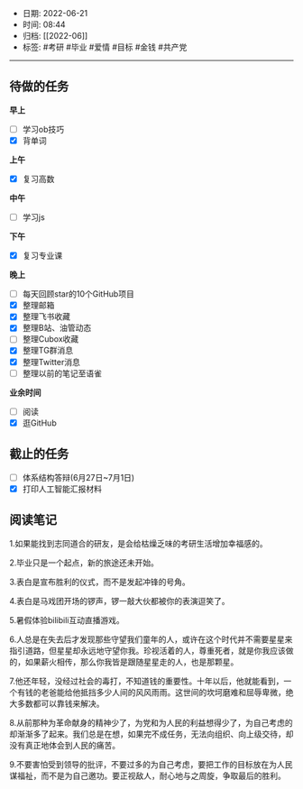 - 日期: 2022-06-21
- 时间: 08:44
- 归档: [[2022-06]]
- 标签: #考研 #毕业 #爱情  #目标  #金钱 #共产党 
---

## 待做的任务

**早上**

- [ ] 学习ob技巧
- [x] 背单词

**上午**

- [x] 复习高数

**中午**

- [ ] 学习js

**下午**

- [x] 复习专业课

**晚上**

- [ ] 每天回顾star的10个GitHub项目
- [x] 整理邮箱
- [x] 整理飞书收藏
- [x] 整理B站、油管动态
- [ ] 整理Cubox收藏
- [x] 整理TG群消息
- [x] 整理Twitter消息
- [ ] 整理以前的笔记至语雀

**业余时间**

- [ ] 阅读 
- [x] 逛GitHub

## 截止的任务

- [ ] 体系结构答辩(6月27日~7月1日)
- [x] 打印人工智能汇报材料

## 阅读笔记

1.如果能找到志同道合的研友，是会给枯燥乏味的考研生活增加幸福感的。

2.毕业只是一个起点，新的旅途还未开始。

3.表白是宣布胜利的仪式，而不是发起冲锋的号角。

4.表白是马戏团开场的锣声，锣一敲大伙都被你的表演逗笑了。

5.暑假体验bilibili互动直播游戏。

6.人总是在失去后才发现那些守望我们童年的人，或许在这个时代并不需要星星来指引道路，但星星却永远地守望你我。珍视活着的人，尊重死者，就是你我应该做的，如果薪火相传，那么你我皆是跟随星星走的人，也是那颗星。

7.他还年轻，没经过社会的毒打，不知道钱的重要性。十年以后，他就能看到，一个有钱的老爸能给他抵挡多少人间的风风雨雨。这世间的坎坷磨难和屈辱卑微，绝大多数都可以靠钱来解决。

8.从前那种为革命献身的精神少了，为党和为人民的利益想得少了，为自己考虑的却渐渐多了起来。我们总是在想，如果完不成任务，无法向组织、向上级交待，却没有真正地体会到人民的痛苦。

9.不要害怕受到领导的批评，不要过多的为自己考虑，要把工作的目标放在为人民谋福祉，而不是为自己邀功。要正视敌人，耐心地与之周旋，争取最后的胜利。